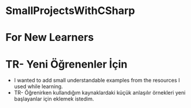 # SmallProjectsWithCSharp

# For New Learners
# TR- Yeni  Öğrenenler  İçin

  - I wanted to add small understandable examples from the resources I used while learning.
  - TR- Öğrenirken kullandığım kaynaklardaki küçük anlaşılır örnekleri yeni başlayanlar için eklemek istedim.
